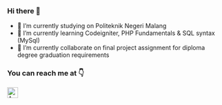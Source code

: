 ### Hi there 👋

- 🔭 I’m currently studying on Politeknik Negeri Malang
- 🌱 I’m currently learning Codeigniter, PHP Fundamentals & SQL syntax (MySql)
- 👯 I’m currently collaborate on final project assignment for diploma degree graduation requirements

### You can reach me at :point_down:

<p>
  <a href="https://www.linkedin.com/in/cahyaeka/">
    <img src="https://www.vectorlogo.zone/logos/linkedin/linkedin-icon.svg" alt="Angel Santiago Jaime Zavala's DEV Profile" height="25" width="25">
  </a>
</p>

